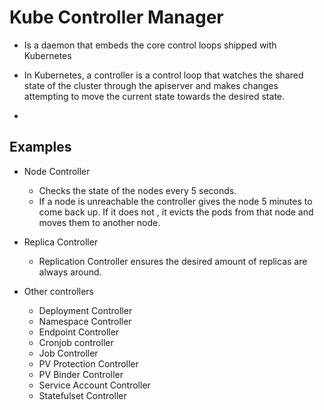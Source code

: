 # Kube Controller Manager

*  Is a daemon that embeds the core control loops shipped with Kubernetes

* In Kubernetes, a controller is a control loop that watches the shared state of the cluster through the apiserver and makes changes attempting to move the current state towards the desired state.
* 

## Examples

* Node Controller

  * Checks the state of the nodes every 5 seconds.
  * If a node is unreachable the controller gives the node 5 minutes to come back up. If it does not , it evicts the pods from that node and moves them to another node.

* Replica Controller

  * Replication Controller ensures the desired amount of replicas are always around.

* Other controllers

    * Deployment Controller
    * Namespace Controller
    * Endpoint Controller
    * Cronjob controller
    * Job Controller
    * PV Protection Controller
    * PV Binder Controller
    * Service Account Controller
    * Statefulset Controller
